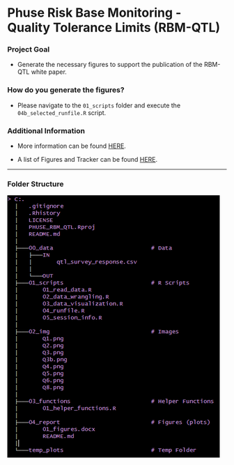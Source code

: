# Phuse Risk Base Monitoring - Quality Tolerance Limits (RBM-QTL)

### Project Goal

-   Generate the necessary figures to support the publication of the RBM-QTL white paper.

### How do you generate the figures?

-   Please navigate to the `01_scripts` folder and execute the `04b_selected_runfile.R` script.

### Additional Information

-   More information can be found [HERE](https://advance.phuse.global/display/WEL/Quality+Tolerance+Limits).

-   A list of Figures and Tracker can be found [HERE](https://github.com/poncest/PHUSE_RBM_QTL/tree/main/04_report).

------------------------------------------------------------------------

### Folder Structure

![](02_img/folder_tree_stucture.png "tree")
